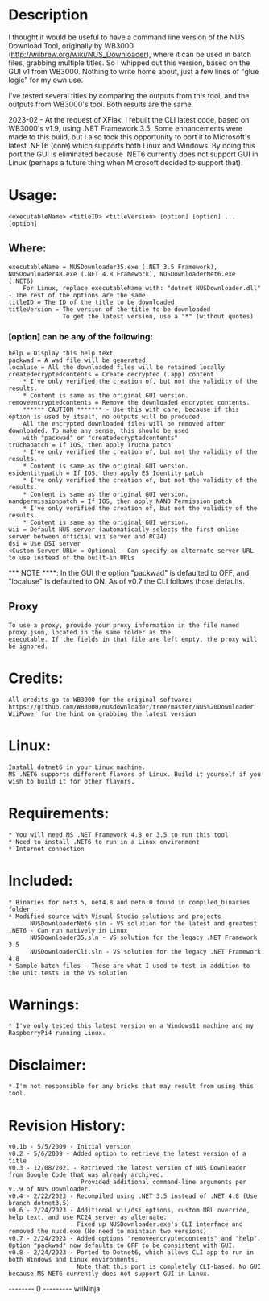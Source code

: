 # Description

I thought it would be useful to have a command line version of the NUS Download Tool, originally by 
WB3000 (http://wiibrew.org/wiki/NUS_Downloader), where it can be used in batch files, grabbing multiple titles. 
So I whipped out this version, based on the GUI v1 from WB3000. Nothing to write home about, just a few lines of
"glue logic" for my own use.

I've tested several titles by comparing the outputs from this tool, and the outputs from WB3000's tool. 
Both results are the same.

2023-02 - At the request of XFlak, I rebuilt the CLI latest code, based on WB3000's v1.9, using .NET Framework 3.5. 
   Some enhancements were made to this build, but I also took this opportunity to port it to Microsoft's latest
   .NET6 (core) which supports both Linux and Windows. By doing this port the GUI is eliminated because .NET6 currently
   does not support GUI in Linux (perhaps a future thing when Microsoft decided to support that).

# Usage: 
    <executableName> <titleID> <titleVersion> [option] [option] ... [option]

## Where: 
    executableName = NUSDownloader35.exe (.NET 3.5 Framework), NUSDownloader48.exe (.NET 4.8 Framework), NUSDownloaderNet6.exe (.NET6)
        For Linux, replace executableName with: "dotnet NUSDownloader.dll" - The rest of the options are the same.
    titleID = The ID of the title to be downloaded
    titleVersion = The version of the title to be downloaded
                   To get the latest version, use a "*" (without quotes)
### [option] can be any of the following:
    help = Display this help text
    packwad = A wad file will be generated
    localuse = All the downloaded files will be retained locally
    createdecryptedcontents = Create decrypted (.app) content
        * I've only verified the creation of, but not the validity of the results. 
        * Content is same as the original GUI version.
    removeencryptedcontents = Remove the downloaded encrypted contents.
        ****** CAUTION ******* - Use this with care, because if this option is used by itself, no outputs will be produced.
        All the encrypted downloaded files will be removed after downloaded. To make any sense, this should be used 
        with "packwad" or "createdecryptedcontents"
    truchapatch = If IOS, then apply Trucha patch
        * I've only verified the creation of, but not the validity of the results. 
        * Content is same as the original GUI version.
    esidentitypatch = If IOS, then apply ES Identity patch
        * I've only verified the creation of, but not the validity of the results.
        * Content is same as the original GUI version.
    nandpermissionpatch = If IOS, then apply NAND Permission patch
        * I've only verified the creation of, but not the validity of the results.
        * Content is same as the original GUI version.
    wii = Default NUS server (automatically selects the first online server between official wii server and RC24)
    dsi = Use DSI server
    <Custom Server URL> = Optional - Can specify an alternate server URL to use instead of the built-in URLs

*** NOTE ****: In the GUI the option "packwad" is defaulted to OFF, and "localuse" is defaulted to ON. As of v0.7 
    the CLI follows those defaults.
## Proxy
    To use a proxy, provide your proxy information in the file named proxy.json, located in the same folder as the
    executable. If the fields in that file are left empty, the proxy will be ignored.

# Credits:
    All credits go to WB3000 for the original software: https://github.com/WB3000/nusdownloader/tree/master/NUS%20Downloader
    WiiPower for the hint on grabbing the latest version

# Linux:
    Install dotnet6 in your Linux machine.
    MS .NET6 supports different flavors of Linux. Build it yourself if you wish to build it for other flavors.

# Requirements:
    * You will need MS .NET Framework 4.8 or 3.5 to run this tool
    * Need to install .NET6 to run in a Linux environment
    * Internet connection

# Included:
    * Binaries for net3.5, net4.8 and net6.0 found in compiled_binaries folder
    * Modified source with Visual Studio solutions and projects
          NUSDownloaderNet6.sln - VS solution for the latest and greatest .NET6 - Can run natively in Linux
          NUSDownloader35.sln - VS solution for the legacy .NET Framework 3.5
          NUSDownloaderCli.sln - VS solution for the legacy .NET Framework 4.8
    * Sample batch files - These are what I used to test in addition to the unit tests in the VS solution

# Warnings:
    * I've only tested this latest version on a Windows11 machine and my RaspberryPi4 running Linux.

# Disclaimer:
    * I'm not responsible for any bricks that may result from using this tool.

# Revision History:
    v0.1b - 5/5/2009 - Initial version
    v0.2 - 5/6/2009 - Added option to retrieve the latest version of a title
    v0.3 - 12/08/2021 - Retrieved the latest version of NUS Downloader from Google Code that was already archived.
                        Provided additional command-line arguments per v1.9 of NUS Downloader.
    v0.4 - 2/22/2023 - Recompiled using .NET 3.5 instead of .NET 4.8 (Use branch dotnet3.5)
    v0.6 - 2/24/2023 - Additional wii/dsi options, custom URL override, help text, and use RC24 server as alternate.
                       Fixed up NUSDownloader.exe's CLI interface and removed the nusd.exe (No need to maintain two versions)
    v0.7 - 2/24/2023 - Added options "removeencryptedcontents" and "help". Option "packwad" now defaults to OFF to be consistent with GUI.
    v0.8 - 2/24/2023 - Ported to Dotnet6, which allows CLI app to run in both Windows and Linux environments. 
                       Note that this port is completely CLI-based. No GUI because MS NET6 currently does not support GUI in Linux.

-------- 0 ---------
wiiNinja
